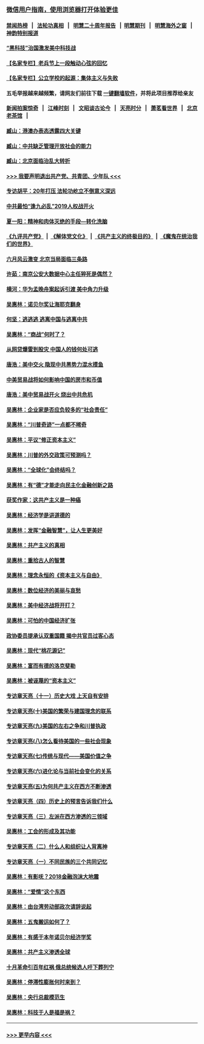 ### [微信用户指南，使用浏览器打开体验更佳](https://github.com/gfw-breaker/banned-news1/blob/master/indexes/wechat-guide.md?t=0)
#### [禁闻热榜](热点新闻.md?t=0)  &nbsp;&nbsp;|&nbsp;&nbsp; [法轮功真相](https://github.com/gfw-breaker/truth/blob/master/README.md?t=0) &nbsp;&nbsp;|&nbsp;&nbsp; [明慧二十周年报告](https://github.com/gfw-breaker/mh-reports/blob/master/README.md?t=0) &nbsp;&nbsp;|&nbsp;&nbsp;[明慧期刊](https://github.com/gfw-breaker/mh-qikan) &nbsp;&nbsp;|&nbsp;&nbsp; [明慧海外之窗](https://github.com/gfw-breaker/mh-news/blob/master/README.md?t=0) &nbsp;&nbsp;|&nbsp;&nbsp; [神韵特别报道](https://github.com/gfw-breaker/mh-news/blob/master/shenyun.md?t=0)
#### [“黑科技”治国激发美中科技战](../pages/nsc423/n11638056.md?t=02070002) 
#### [【名家专栏】老兵节上一段触动心弦的回忆](../pages/nsc423/n11646016.md?t=02070002) 
#### [【名家专栏】公立学校的起源：集体主义与失败](../pages/nsc423/n11601833.md?t=02070002) 
#### 五毛举报越来越频繁，请网友们前往下载 [一键翻墙软件](https://github.com/gfw-breaker/ssr-accounts)，并将此项目推荐给亲友
#### [新闻拍案惊奇](https://github.com/gfw-breaker/banned-news1/blob/master/pages/link4.md) &nbsp;&nbsp;|&nbsp;&nbsp; [江峰时刻](https://github.com/gfw-breaker/banned-news1/blob/master/pages/link4.md) &nbsp;&nbsp;|&nbsp;&nbsp; [文昭谈古论今](https://github.com/gfw-breaker/banned-news1/blob/master/pages/link4.md) &nbsp;&nbsp;|&nbsp;&nbsp; [天亮时分](https://github.com/gfw-breaker/banned-news1/blob/master/pages/link4.md) &nbsp;&nbsp;|&nbsp;&nbsp; [萧茗看世界](https://github.com/gfw-breaker/banned-news1/blob/master/pages/link4.md) &nbsp;&nbsp;|&nbsp;&nbsp; [北京老茶馆](https://github.com/gfw-breaker/banned-news1/blob/master/pages/link4.md) &nbsp;&nbsp;|&nbsp;&nbsp; 
#### [臧山：港澳办表态透露四大关键](../pages/nsc423/n11421628.md?t=02070002) 
#### [臧山：中共缺乏管理开放社会的能力](../pages/nsc423/n11407457.md?t=02070002) 
#### [臧山：北京面临治乱大转折](../pages/nsc423/n11406895.md?t=02070002) 
#### [>>> 我要声明退出共产党、共青团、少年队 <<<](https://github.com/begood0513/goodnews/blob/master/quit/letter.md) 
#### [专访胡平：20年打压 法轮功屹立不倒意义深远](../pages/nsc423/n11398800.md?t=02070002) 
#### [中共最怕“逢九必乱”2019人权战开火](../pages/nsc423/n11385248.md?t=02070002) 
#### [夏一阳：精神和肉体灭绝的手段—转化洗脑](../pages/nsc423/n11368250.md?t=02070002) 
#### [《九评共产党》](https://github.com/begood0513/9ping.md/blob/master/README.md) &nbsp;|&nbsp; [《解体党文化》](../../../../jtdwh.md/blob/master/README.md)  &nbsp;|&nbsp; [《共产主义的终极目的》](../../../../gczydzjmd.md/blob/master/README.md) &nbsp;|&nbsp; [《魔鬼在统治我们的世界》](../../../../mgztzwmdsj.md/blob/master/README.md) 
#### [六月风云激变 北京当局面临三条路](../pages/nsc423/n11313668.md?t=02070002) 
#### [许茹：南京公安大数据中心主任猝死是偶然？](../pages/nsc423/n11064744.md?t=02070002) 
#### [横河：华为孟晚舟案起诉引渡 美中角力升级](../pages/nsc423/n11027230.md?t=02070002) 
#### [吴惠林：诺贝尔奖让海耶克翻身](../pages/nsc423/n10890049.md?t=02070002) 
#### [何坚：逃逃逃 逃离中国与逃离中共](../pages/nsc423/n10592891.md?t=02070002) 
#### [吴惠林：“商战”何时了？](../pages/nsc423/n10573558.md?t=02070002) 
#### [从网贷爆雷到股灾 中国人的钱何处可逃](../pages/nsc423/n10572800.md?t=02070002) 
#### [唐浩：美中交火 隐现中共黑势力混水摸鱼](../pages/nsc423/n10544040.md?t=02070002) 
#### [中美贸易战将如何影响中国的房市和币值](../pages/nsc423/n10543697.md?t=02070002) 
#### [唐浩：美中贸易战开火 烧出中共危机](../pages/nsc423/n10540126.md?t=02070002) 
#### [吴惠林：企业家是否应负较多的“社会责任”](../pages/nsc423/n10535022.md?t=02070002) 
#### [吴惠林：“川普奇迹”一点都不稀奇](../pages/nsc423/n10512808.md?t=02070002) 
#### [吴惠林：平议“修正资本主义”](../pages/nsc423/n10495724.md?t=02070002) 
#### [吴惠林：川普的外交政策可预测吗？](../pages/nsc423/n10462387.md?t=02070002) 
#### [吴惠林：“全球化”会终结吗？](../pages/nsc423/n10452838.md?t=02070002) 
#### [吴惠林：有“德”才能走向民主化金融创新之路](../pages/nsc423/n10432292.md?t=02070002) 
#### [获奖作家：这共产主义是一种癌](../pages/nsc423/n10431541.md?t=02070002) 
#### [吴惠林：经济学是讲道德的](../pages/nsc423/n10398014.md?t=02070002) 
#### [吴惠林：发挥“金融智慧”，让人生更美好](../pages/nsc423/n10375019.md?t=02070002) 
#### [吴惠林：共产主义的真相](../pages/nsc423/n10351394.md?t=02070002) 
#### [吴惠林：重拾古人的智慧](../pages/nsc423/n10337691.md?t=02070002) 
#### [吴惠林：理念永恒的《资本主义与自由》](../pages/nsc423/n10316274.md?t=02070002) 
#### [吴惠林：数位经济的美丽与哀愁](../pages/nsc423/n10292946.md?t=02070002) 
#### [吴惠林：美中经济战将开打？](../pages/nsc423/n10258825.md?t=02070002) 
#### [吴惠林：可怕的中国经济扩张](../pages/nsc423/n10219147.md?t=02070002) 
#### [政协委员提承认双重国籍 揭中共官员过客心态](../pages/nsc423/n10208809.md?t=02070002) 
#### [吴惠林：现代“桃花源记”](../pages/nsc423/n10185234.md?t=02070002) 
#### [吴惠林：富而有德的洛克斐勒](../pages/nsc423/n10142264.md?t=02070002) 
#### [吴惠林：被诬蔑的“资本主义”](../pages/nsc423/n10124816.md?t=02070002) 
#### [专访章天亮（十一）历史大戏 上天自有安排](../pages/nsc423/n10094905.md?t=02070002) 
#### [专访章天亮(十)美国的繁荣与建国理念的联系](../pages/nsc423/n10094899.md?t=02070002) 
#### [专访章天亮(九)美国的左右之争和川普执政](../pages/nsc423/n10094889.md?t=02070002) 
#### [专访章天亮(八)怎么看待美国的一些社会现象](../pages/nsc423/n10094857.md?t=02070002) 
#### [专访章天亮(七)传统与现代——美国价值之争](../pages/nsc423/n10093140.md?t=02070002) 
#### [专访章天亮(六)进化论与当前社会变化的关系](../pages/nsc423/n10092036.md?t=02070002) 
#### [专访章天亮(五)为何共产主义在西方不断渗透](../pages/nsc423/n10083620.md?t=02070002) 
#### [专访章天亮（四）历史上的预言告诉我们什么](../pages/nsc423/n10083606.md?t=02070002) 
#### [专访章天亮（三）左派在西方渗透的三领域](../pages/nsc423/n10081115.md?t=02070002) 
#### [吴惠林：工会的形成及其功能](../pages/nsc423/n10080633.md?t=02070002) 
#### [专访章天亮（二）什么人和组织让人背离神](../pages/nsc423/n10076637.md?t=02070002) 
#### [专访章天亮（一）不同民族的三个共同记忆](../pages/nsc423/n10074188.md?t=02070002) 
#### [吴惠林：有影呒？2018金融泡沫大地震](../pages/nsc423/n10040534.md?t=02070002) 
#### [吴惠林：“爱情”这个东西](../pages/nsc423/n10019423.md?t=02070002) 
#### [吴惠林：由台湾劳动部政次请辞说起](../pages/nsc423/n9979679.md?t=02070002) 
#### [吴惠林：五鬼搬运如何了？](../pages/nsc423/n9925338.md?t=02070002) 
#### [吴惠林：有感于本年诺贝尔经济学奖](../pages/nsc423/n9871883.md?t=02070002) 
#### [吴惠林：共产主义渗透全球](../pages/nsc423/n9812748.md?t=02070002) 
#### [十月革命引百年红祸 俄总统候选人吁下葬列宁](../pages/nsc423/n9810182.md?t=02070002) 
#### [吴惠林：停滞性膨胀何时来到？](../pages/nsc423/n9764136.md?t=02070002) 
#### [吴惠林：央行总裁模范生](../pages/nsc423/n9728134.md?t=02070002) 
#### [吴惠林：科技于人是福是祸？](../pages/nsc423/n9672982.md?t=02070002) 

----
#### [ >>> 更早内容 <<< ](../indexes/nsc423-earlier.md)
